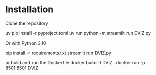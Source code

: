 # Installation

Clone the repository

uv pip install -r pyproject.toml
uv run python -m streamlit run DVIZ.py 

Or with Python 3.10

pip install -r requirements.txt
streamlit run DVIZ.py

or build and run the Dockerfile 
docker build -t DVIZ .
docker run -p 8501:8501 DVIZ